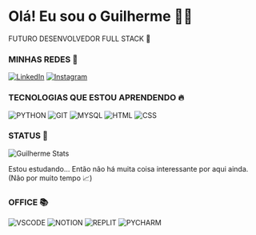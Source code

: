 # Olá! Eu sou o Guilherme 👋🏽
FUTURO DESENVOLVEDOR FULL STACK 👾

### MINHAS REDES 🔗
[![LinkedIn](https://img.shields.io/badge/LinkedIn-0077B5?style=for-the-badge&logo=linkedin&logoColor=white)](https://www.linkedin.com/in/guilherme-camurca-chagas-profissional/)
[![Instagram](https://img.shields.io/badge/Instagram-E4405F?style=for-the-badge&logo=instagram&logoColor=white)](https://www.instagram.com/guilhermeochagas/)

### TECNOLOGIAS QUE ESTOU APRENDENDO 🔥

![PYTHON](https://img.shields.io/badge/Python-14354C?style=for-the-badge&logo=python&logoColor=white)
![GIT](https://img.shields.io/badge/GIT-E44C30?style=for-the-badge&logo=git&logoColor=white)
![MYSQL](https://img.shields.io/badge/MySQL-00000F?style=for-the-badge&logo=mysql&logoColor=white)
![HTML](https://img.shields.io/badge/HTML5-E34F26?style=for-the-badge&logo=html5&logoColor=white)
![CSS](https://img.shields.io/badge/CSS3-1572B6?style=for-the-badge&logo=css3&logoColor=white)

### STATUS 🚀
![Guilherme Stats](https://github-readme-stats.vercel.app/api?username=guiochagas&show_icons=true&theme=tokyonight)

Estou estudando... Então não há muita coisa interessante por aqui ainda. (Não por muito tempo 📈)

### OFFICE 📚

![VSCODE](https://img.shields.io/badge/Visual_Studio_Code-0078D4?style=for-the-badge&logo=visual%20studio%20code&logoColor=white)
![NOTION](https://img.shields.io/badge/Notion-000000?style=for-the-badge&logo=notion&logoColor=white)
![REPLIT](https://img.shields.io/badge/replit-667881?style=for-the-badge&logo=replit&logoColor=white)
![PYCHARM](https://img.shields.io/badge/PyCharm-000000.svg?&style=for-the-badge&logo=PyCharm&logoColor=white)
